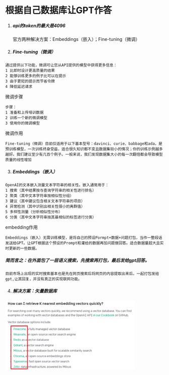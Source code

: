 # 根据自己数据库让GPT作答

1. ##### api的token的最大是4096

   官方两种解决方案：Embeddings（嵌入）；Fine-tuning（微调）

2. ##### Fine-tuning（微调）

```
通过提供以下功能，微调可让您从API提供的模型中获得更多信息：
1 比即时设计更高质量的结果
2 能够训练更多的例子比可以在提示
3 由于更短的提示而节省令牌
4 降低延迟请求
```

微调步骤

```
步骤：
1 准备和上传培训数据
2 训练一个新的微调模型
3 使用你的微调模型
```

微调作用

```
Fine-tuning（微调）目前仅适用于以下基本型号：davinci、curie、babbage和ada，是预训练模型，一次训练终身受益，适合很久知识都不变且数据集较小的情况；你的训练示例越多越好。我们建议至少有几百个例子。一般来说，我们发现数据集大小的每一次翻倍都会导致模型质量的线性增加
```

3. ##### Embeddings（嵌入）

```
OpenAI的文本嵌入测量文本字符串的相关性。嵌入通常用于：
1 搜索（其中结果按与查询字符串的相关性进行排名）
2 聚类（其中文本字符串按相似性分组）
3 建议（其中建议包含相关文本字符串的项目）
4 异常检测（其中识别出相关性很小的离群值）
5 多样性测量（分析相似性分布）
6 分类（其中文本字符串按其最相似的标签进行分类）
```

embedding作用

```
Embeddings（嵌入）无需训练模型，是将自己的预设Pormpt+数据+问题打包，当作一整段话发送给GPT。让GPT根据这个预设的Prompt和灌给的数据再加问题做回答。适合数据量超大且实时更新的一些数据。
```

##### 简而言之：在外面包了一层语义搜索，先搜索再打包，最后发给gpt回答。

```
目前市场上出现的实时搜索基本也是先在网页搜索后将网页的内容提取出来后，一起打包发给gpt,让其回复，并没有真正的实现联网功能。
```

4. ##### 解决方案：矢量数据库

<img src="pics/根据自己数据库让Gpt作答/image-20230504163250187.png" alt="image-20230504163250187" style="zoom:40%;" /> 
